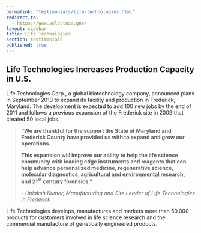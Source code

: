 ```yaml
---
permalink: "testimonials/life-technologies.html"
redirect_to:
  - https://www.selectusa.gov/
layout: sidebar
title: Life Technologies
section: testimonials
published: true
---
```

 
## Life Technologies&nbsp;Increases Production Capacity in U.S.

Life Technologies Corp., a global biotechnology company, announced plans in September 2010 to expand its facility and production in Frederick, Maryland. The development is expected to add 100 new jobs by the end of 2011 and follows a previous expansion of the Frederick site in 2009 that created 50 local jobs.&nbsp;

>**“We are thankful for the support the State of Maryland and Frederick County have provided us with to expand and grow our operations.**
>
>**This expansion will improve our ability to help the life science community with leading edge instruments and reagents that can help advance personalized medicine, regenerative science, molecular diagnostics, agricultural and environmental research, and 21<SUP>st</sup> century forensics.”**
>
>_- Uplaksh Kumar, Manufacturing and Site Leader of Life Technologies in Frederick_

Life Technologies develops, manufactures and markets more than 50,000 products for customers involved in life science research and the commercial manufacture of genetically engineered products.
 
